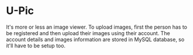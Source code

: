 # U-Pic

It's more or less an image viewer. To upload images, first the person has to be registered and then upload their images using their account. The account details and images information are stored in MySQL database, so it'll have to be setup too.